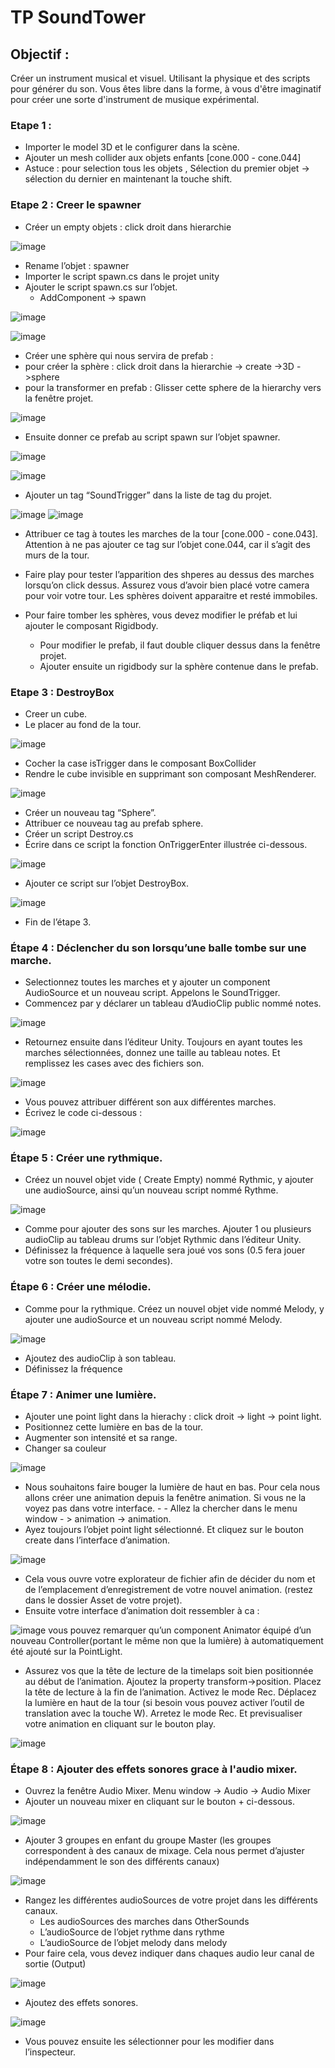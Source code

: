 # TP SoundTower

## Objectif : 
Créer un instrument musical et visuel. Utilisant la physique et des scripts pour générer du son.
Vous êtes libre dans la forme, à vous d'être imaginatif pour créer une sorte d'instrument de musique expérimental.


### Etape 1 :
- Importer le model 3D et le configurer dans la scène.
- Ajouter un mesh collider aux objets enfants [cone.000 - cone.044]
- Astuce : pour selection tous les objets , Sélection du premier objet -> sélection du dernier en maintenant la touche shift.

### Etape 2 : Creer le spawner
- Créer un empty objets : click droit dans hierarchie

![image](/img/image22.png)

- Rename l’objet : spawner
- Importer le script spawn.cs dans le projet unity
- Ajouter le script spawn.cs sur l’objet.
    - AddComponent -> spawn

![image](/img/image17.png)

![image](/img/image5.png)

- Créer une sphère qui nous servira de prefab : 
- pour créer la sphère : click droit dans la hierarchie -> create ->3D ->sphere
- pour la transformer en prefab : Glisser cette sphere de la hierarchy vers la fenêtre projet.

![image](/img/image2.gif)

- Ensuite donner ce prefab au script spawn sur l’objet spawner.

![image](/img/image8.png)

![image](/img/image12.gif)

- Ajouter un tag “SoundTrigger” dans la liste de tag du projet.

![image](/img/image29.gif)
![image](/img/image15.gif)

- Attribuer ce tag à toutes les marches de la tour [cone.000 - cone.043].
Attention à ne pas ajouter ce tag sur l’objet cone.044, car il s’agit des murs de la tour.

- Faire play pour tester l’apparition des shperes au dessus des marches lorsqu’on click dessus. Assurez vous d’avoir bien placé votre camera pour voir votre tour. Les sphères doivent apparaitre et resté immobiles.

- Pour faire tomber les sphères, vous devez modifier le préfab et lui ajouter le composant Rigidbody.
    - Pour modifier le prefab, il faut double cliquer dessus dans la fenêtre projet.
    - Ajouter ensuite un rigidbody sur la sphère contenue dans le prefab.
    
### Etape 3 : DestroyBox
- Creer un cube.
- Le placer au fond de la tour.

![image](/img/image20.png)

- Cocher la case isTrigger dans le composant BoxCollider
- Rendre le cube invisible en supprimant son composant MeshRenderer.

![image](/img/image16.png)

- Créer un nouveau tag “Sphere”.
- Attribuer ce nouveau tag au prefab sphere. 
- Créer un script Destroy.cs
- Écrire dans ce script la fonction OnTriggerEnter illustrée ci-dessous.

![image](/img/image19.png)

- Ajouter ce script sur l’objet DestroyBox.

![image](/img/image6.png)

- Fin de l’étape 3.

### Étape 4 : Déclencher du son lorsqu’une balle tombe sur une marche.
- Selectionnez toutes les marches et y ajouter un component AudioSource et un nouveau script. Appelons le SoundTrigger.
- Commencez par y déclarer un tableau d’AudioClip public nommé notes.

![image](/img/image18.png)

- Retournez ensuite dans l’éditeur Unity. Toujours en ayant toutes les marches sélectionnées, donnez une taille au tableau notes. Et remplissez les cases avec des fichiers son.
 
![image](/img/image24.png)

- Vous pouvez attribuer différent son aux différentes marches.
- Écrivez le code ci-dessous :

![image](/img/image14.png)

### Étape 5 : Créer une rythmique.
- Créez un nouvel objet vide ( Create Empty) nommé Rythmic, y ajouter une audioSource, ainsi qu’un nouveau script nommé Rythme.

![image](/img/image1.png)

- Comme pour ajouter des sons sur les marches. Ajouter 1 ou plusieurs audioClip au tableau drums sur l’objet Rythmic dans l’éditeur Unity.
- Définissez la fréquence à laquelle sera joué vos sons (0.5 fera jouer votre son toutes le demi secondes).

### Étape 6 : Créer une mélodie.
- Comme pour la rythmique. Créez un nouvel objet vide nommé Melody, y ajouter une audioSource et un nouveau script nommé Melody.

![image](/img/image30.png)

- Ajoutez des audioClip à son tableau.
- Définissez la fréquence

### Étape 7 : Animer une lumière.
- Ajouter une point light dans la hierachy : click droit -> light -> point light.
- Positionnez cette lumière en bas de la tour.
- Augmenter son intensité et sa range.
- Changer sa couleur

![image](/img/image4.png)

- Nous souhaitons faire bouger la lumière de haut en bas. Pour cela nous allons créer une animation depuis la fenêtre animation. Si vous ne la voyez pas dans votre interface. - - Allez la chercher dans le menu window - > animation -> animation.
- Ayez toujours l’objet point light sélectionné. Et cliquez sur le bouton create dans l’interface d’animation.

![image](/img/image10.png)

- Cela vous ouvre votre explorateur de fichier afin de décider du nom et de l’emplacement d’enregistrement de votre nouvel animation. (restez dans le dossier Asset de votre projet).
- Ensuite votre interface d’animation doit ressembler à ca :

![image](/img/image11.png)
vous pouvez remarquer qu’un component Animator équipé d’un nouveau Controller(portant le même non que la lumière) à automatiquement été ajouté sur la PointLight.

- Assurez vos que la tête de lecture de la timelaps soit bien positionnée au début de l’animation. Ajoutez la property transform->position. Placez la tête de lecture à la fin de l’animation. Activez le mode Rec. Déplacez la lumière en haut de la tour (si besoin vous pouvez activer l’outil de translation avec la touche W). Arretez le mode Rec. Et previsualiser votre animation en cliquant sur le bouton play.

![image](/img/image26.png)

### Étape 8 : Ajouter des effets sonores grace à l'audio mixer.
- Ouvrez la fenêtre Audio Mixer. Menu window -> Audio -> Audio Mixer
- Ajouter un nouveau mixer en cliquant sur le bouton + ci-dessous.

![image](/img/image25.png)

- Ajouter 3 groupes en enfant du groupe Master (les groupes correspondent à des canaux de mixage. Cela nous permet d’ajuster indépendamment le son des différents canaux)

![image](/img/image27.png)

- Rangez les différentes audioSources de votre projet dans les différents canaux.
    - Les audioSources des marches dans OtherSounds
    - L’audioSource de l’objet rythme dans rythme
    - L’audioSource de l’objet melody dans melody
- Pour faire cela, vous devez indiquer dans chaques audio leur canal de sortie (Output)    

![image](/img/image9.png)

- Ajoutez des effets sonores.

![image](/img/image23.png)

- Vous pouvez ensuite les sélectionner pour les modifier dans l’inspecteur.

